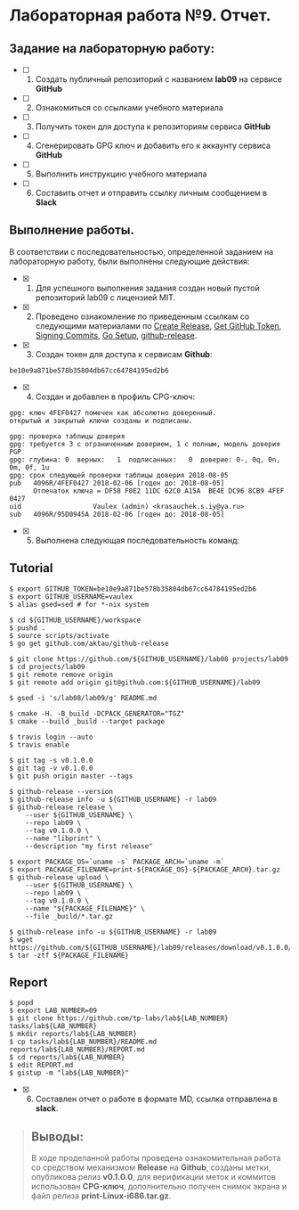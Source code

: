# Лабораторная работа №9. Отчет.

## Задание на лабораторную работу:

- [ ] 1. Создать публичный репозиторий с названием **lab09** на сервисе **GitHub**
- [ ] 2. Ознакомиться со ссылками учебного материала
- [ ] 3. Получить токен для доступа к репозиториям сервиса **GitHub**
- [ ] 4. Сгенерировать GPG ключ и добавить его к аккаунту сервиса **GitHub**
- [ ] 5. Выполнить инструкцию учебного материала
- [ ] 6. Составить отчет и отправить ссылку личным сообщением в **Slack**

## Выполнение работы.
	
В соответствии с последовательностью, определенной заданием на лабораторную работу, были выполнены следующие действия:
- [X] 1. Для успешного выполнения задания создан новый пустой репозиторий lab09 с лицензией MIT.
- [X] 2. Проведено ознакомление по приведенным ссылкам со следующими материалами по [Create Release](https://help.github.com/articles/creating-releases/), [Get GitHub Token](https://help.github.com/articles/creating-a-personal-access-token-for-the-command-line/), [Signing Commits](https://help.github.com/articles/signing-commits-with-gpg/), [Go Setup](http://www.golangbootcamp.com/book/get_setup), [github-release](https://github.com/aktau/github-release).
- [X] 3. Создан токен для доступа к сервисам **Github**:

```ShellSession
be10e9a871be578b35804db67cc64784195ed2b6
```

- [X] 4. Создан и добавлен в профиль CPG-ключ:

```ShellSession
gpg: ключ 4FEF0427 помечен как абсолютно доверенный.
открытый и закрытый ключи созданы и подписаны.

gpg: проверка таблицы доверия
gpg: требуется 3 с ограниченным доверием, 1 с полным, модель доверия PGP
gpg: глубина: 0  верных:   1  подписанных:   0  доверие: 0-, 0q, 0n, 0m, 0f, 1u
gpg: срок следующей проверки таблицы доверия 2018-08-05
pub   4096R/4FEF0427 2018-02-06 [годен до: 2018-08-05]
      Отпечаток ключа = DF58 F0E2 11DC 62C0 A15A  BE4E DC96 8CB9 4FEF 0427
uid                  Vaulex (admin) <krasauchek.s.iy@ya.ru>
sub   4096R/95D0945A 2018-02-06 [годен до: 2018-08-05]
```

- [X] 5. Выполнена следующая последовательность команд:

## Tutorial

```ShellSession
$ export GITHUB_TOKEN=be10e9a871be578b35804db67cc64784195ed2b6
$ export GITHUB_USERNAME=vaulex
$ alias gsed=sed # for *-nix system
```

```ShellSession
$ cd ${GITHUB_USERNAME}/workspace
$ pushd .
$ source scripts/activate
$ go get github.com/aktau/github-release
```

```ShellSession
$ git clone https://github.com/${GITHUB_USERNAME}/lab08 projects/lab09
$ cd projects/lab09
$ git remote remove origin
$ git remote add origin git@github.com:${GITHUB_USERNAME}/lab09
```

```ShellSession
$ gsed -i 's/lab08/lab09/g' README.md
```

```ShellSession
$ cmake -H. -B_build -DCPACK_GENERATOR="TGZ"
$ cmake --build _build --target package
```

```ShellSession
$ travis login --auto
$ travis enable
```

```ShellSession
$ git tag -s v0.1.0.0
$ git tag -v v0.1.0.0
$ git push origin master --tags
```

```ShellSession
$ github-release --version
$ github-release info -u ${GITHUB_USERNAME} -r lab09
$ github-release release \
    --user ${GITHUB_USERNAME} \
    --repo lab09 \
    --tag v0.1.0.0 \
    --name "libprint" \
    --description "my first release"
```

```ShellSession
$ export PACKAGE_OS=`uname -s` PACKAGE_ARCH=`uname -m` 
$ export PACKAGE_FILENAME=print-${PACKAGE_OS}-${PACKAGE_ARCH}.tar.gz
$ github-release upload \
    --user ${GITHUB_USERNAME} \
    --repo lab09 \
    --tag v0.1.0.0 \
    --name "${PACKAGE_FILENAME}" \
    --file _build/*.tar.gz
```

```ShellSession
$ github-release info -u ${GITHUB_USERNAME} -r lab09
$ wget https://github.com/${GITHUB_USERNAME}/lab09/releases/download/v0.1.0.0/${PACKAGE_FILENAME}
$ tar -ztf ${PACKAGE_FILENAME}
```

## Report

```ShellSession
$ popd
$ export LAB_NUMBER=09
$ git clone https://github.com/tp-labs/lab${LAB_NUMBER} tasks/lab${LAB_NUMBER}
$ mkdir reports/lab${LAB_NUMBER}
$ cp tasks/lab${LAB_NUMBER}/README.md reports/lab${LAB_NUMBER}/REPORT.md
$ cd reports/lab${LAB_NUMBER}
$ edit REPORT.md
$ gistup -m "lab${LAB_NUMBER}"
```

- [X] 6. Составлен отчет о работе в формате MD, ссылка отправлена в **slack**.

	
>## Выводы:
>В ходе проделанной работы проведена ознакомительная работа со средством механизмом **Release** на **Github**, созданы метки, опубликова релиз **v0.1.0.0**, для верификации меток и коммитов использован **CPG-ключ**, дополнительно получен снимок экрана и файл релиза **print-Linux-i686.tar.gz**.
